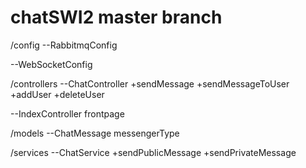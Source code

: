 # chatSWI2 master branch
/config
--RabbitmqConfig

--WebSocketConfig

/controllers
--ChatController
+sendMessage
+sendMessageToUser
+addUser
+deleteUser

--IndexController
frontpage


/models
--ChatMessage
messengerType

/services
--ChatService
+sendPublicMessage
+sendPrivateMessage

